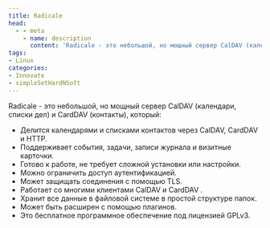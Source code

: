 ```yaml
---
title: Radicale
head:
  - - meta
    - name: description
      content: 'Radicale - это небольшой, но мощный сервер CalDAV (календари, списки дел) и CardDAV (контакты), который'
tags:
- Linux
categories:
- Innovate
- simpleSetHardNSoft
---
```




Radicale - это небольшой, но мощный сервер CalDAV (календари, списки дел) и CardDAV (контакты), который:

- Делится календарями и списками контактов через CalDAV, CardDAV и HTTP.
- Поддерживает события, задачи, записи журнала и визитные карточки.
- Готово к работе, не требует сложной установки или настройки.
- Можно ограничить доступ аутентификацией.
- Может защищать соединения с помощью TLS.
- Работает со многими клиентами CalDAV и CardDAV .
- Хранит все данные в файловой системе в простой структуре папок.
- Может быть расширен с помощью плагинов.
- Это бесплатное программное обеспечение под лицензией GPLv3.
